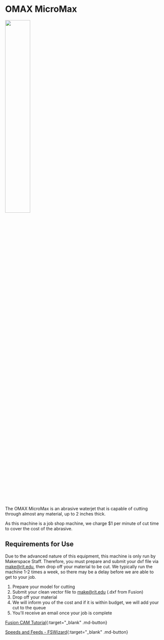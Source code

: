 # OMAX MicroMax

<img src="../assets/omax/micromax.jpg" class="image-float-right" width=40%>

The OMAX MicroMax is an abrasive waterjet that is capable of cutting through almost any material, up to 2 inches thick.

As this machine is a job shop machine, we charge $1 per minute of cut time to cover the cost of the abrasive.

<p class = "clear-float"></p>

## Requirements for Use

Due to the advanced nature of this equipment, this machine is only run by Makerspace Staff. Therefore, you must prepare and submit your dxf file via [make@rit.edu](mailto:make@rit.edu), then drop off your material to be cut. We typically run the machine 1-2 times a week, so there may be a delay before we are able to get to your job.

1. Prepare your model for cutting
2. Submit your clean vector file to [make@rit.edu](mailto:make@rit.edu) (.dxf from Fusion)
3. Drop off your material
4. We will inform you of the cost and if it is within budget, we will add your cut to the queue
5. You'll receive an email once your job is complete

<div class="grid" markdown>

[Fusion CAM Tutorial](https://www.autodesk.com/learn/ondemand/course/cam-lathe){:target="_blank" .md-button}

[Speeds and Feeds - FSWizard](https://app.fswizard.com/){:target="_blank" .md-button}

</div>
